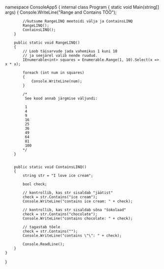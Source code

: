 




namespace ConsoleApp5
{
    internal class Program
    {
        static void Main(string[] args)
        {
            Console.WriteLine("Range and Contains TÖÖ");

            //kutsume RangeLINQ meetoidi välja ja ContainsLINQ
            RangeLINQ();
            ContainsLINQ();
        }

        public static void RangeLINQ()
        {
            // Loob täisarvude jada vahemikus 1 kuni 10
            // ja seejärel valib nende ruudud.
            IEnumerable<int> squares = Enumerable.Range(1, 10).Select(x => x * x);

            foreach (int num in squares)
            {
                Console.WriteLine(num);
            }

            /*
             See kood annab järgmise väljundi:

             1
             4
             9
             16
             25
             36
             49
             64
             81
             100
            */
        }

       
        public static void ContainsLINQ()
        {
            string str = "I love ice cream";

            bool check;

            // kontrollib, kas str sisaldab "jäätist"
            check = str.Contains("ice cream");
            Console.WriteLine("contains ice cream: " + check);

            // kontrollib, kas str sisaldab sõna "šokolaad"
            check = str.Contains("chocolate");
            Console.WriteLine("contains chocolate: " + check);

            // tagastab tõele
            check = str.Contains("");
            Console.WriteLine("contains \"\": " + check);

            Console.ReadLine();
        }
    }
}
